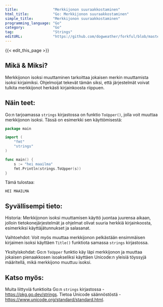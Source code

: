 ```yaml
---
title:                "Merkkijonon suuraakkostaminen"
html_title:           "Go: Merkkijonon suuraakkostaminen"
simple_title:         "Merkkijonon suuraakkostaminen"
programming_language: "Go"
category:             "Go"
tag:                  "Strings"
editURL:              "https://github.com/dogweather/forkful/blob/master/content/fi/go/capitalizing-a-string.md"
---
```


{{< edit_this_page >}}

## Mikä & Miksi?

Merkkijonon isoksi muuttaminen tarkoittaa jokaisen merkin muuttamista isoksi kirjaimiksi. Ohjelmoijat tekevät tämän siksi, että järjestelmät voivat tulkita merkkijonot herkästi kirjainkoosta riippuen.

## Näin teet:

Go:n tarjoamassa `strings` kirjastossa on funktio `ToUpper()`, jolla voit muuttaa merkkijonon isoksi. Tässä on esimerkki sen käyttömisestä:

```Go
package main

import (
	"fmt"
	"strings"
)

func main() {
	s := "hei maailma"
	fmt.Println(strings.ToUpper(s))
}
```
Tämä tulostaa:
```
HEI MAAILMA
```

## Syvällisempi tieto:

Historia: Merkkijonon isoksi muuttamisen käyttö juontaa juurensa aikaan, jolloin tietokonejärjestelmät ja ohjelmat olivat suuria herkkiä kirjainkoosta, esimerkiksi käyttäjätunnukset ja salasanat.

Vaihtoehdot: Voit myös muuttaa merkkijonon pelkästään ensimmäisen kirjaimen isoksi käyttäen `Title()` funktiota samassa `strings` kirjastossa.

Yksityiskohdat: Go:n `ToUpper` funktio käy läpi merkkijonon ja muuttaa jokaisen pienaakkosen isoakseliksi käyttäen Unicode:n yleisiä töyssyjä määritellä, mikä merkkijono muuttuu isoksi.

## Katso myös:

Muita liittyviä funktioita Go:n `strings` kirjastossa - https://pkg.go.dev/strings.
Tietoa Unicode säännöstöstä - https://www.unicode.org/standard/standard.html.